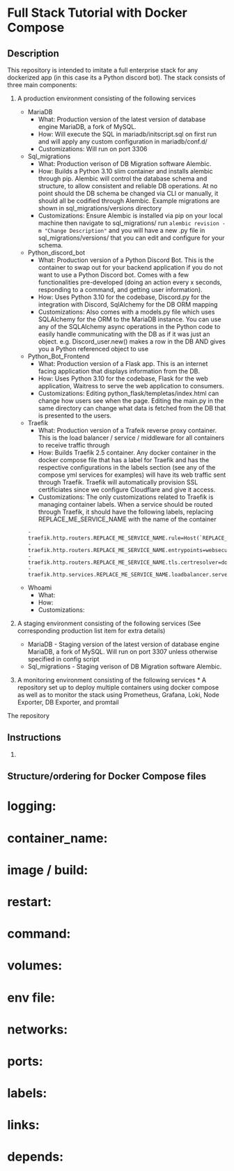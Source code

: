 # Full Stack Tutorial with Docker Compose

## Description
This repository is intended to imitate a full enterprise stack for any dockerized app (in this case its a Python discord bot). The stack consists of three main components: 
1. A production environment consisting of the following services
    * MariaDB
        * What: Production version of the latest version of database engine MariaDB, a fork of MySQL.
        * How: Will execute the SQL in mariadb/initscript.sql on first run and will apply any custom configuration in mariadb/conf.d/
        * Customizations: Will run on port 3306
    * Sql_migrations
        * What: Production verison of DB Migration software Alembic.
        * How: Builds a Python 3.10 slim container and installs alembic through pip. Alembic will control the database schema and structure, to allow consistent and reliable DB operations. At no point should the DB schema be changed via CLI or manually, it should all be codified through Alembic. Example migrations are shown in sql_migrations/versions directory
        * Customizations: Ensure Alembic is installed via pip on your local machine then navigate to sql_migrations/ run `alembic revision -m "Change Description"` and you will have a new .py file in sql_migrations/versions/ that you can edit and configure for your schema. 
    * Python_discord_bot
        * What: Production version of a Python Discord Bot. This is the container to swap out for your backend application if you do not want to use a Python Discord bot. Comes with a few functionalities pre-developed (doing an action every x seconds, responding to a command, and getting user information). 
        * How: Uses Python 3.10 for the codebase, Discord.py for the integration with Discord, SqlAlchemy for the DB ORM mapping
        * Customizations: Also comes with a models.py file which uses SQLAlchemy for the ORM to the MariaDB instance. You can use any of the SQLAlchemy async operations in the Python code to easily handle communicating with the DB as if it was just an object. e.g. Discord_user.new() makes a row in the DB AND gives you a Python referenced object to use
    * Python_Bot_Frontend
        * What: Production version of a Flask app. This is an internet facing application that displays information from the DB. 
        * How: Uses Python 3.10 for the codebase, Flask for the web application, Waitress to serve the web application to consumers. 
        * Customizations: Editing python_flask/templetas/index.html can change how users see when the page. Editing the main.py in the same directory can change what data is fetched from the DB that is presented to the users.
    * Traefik
        * What: Production version of a Trafeik reverse proxy container. This is the load balancer / service / middleware for all containers to receive traffic through
        * How: Builds Traefik 2.5 container. Any docker container in the docker compose file that has a label for Traefik and has the respective configurations in the labels section (see any of the compose yml services for examples) will have its web traffic sent through Traefik. Traefik will automatically provision SSL certificiates since we configure Cloudflare and give it access.
        * Customizations: The only customizations related to Traefik is managing container labels. When a service should be routed through Traefik, it should have the following labels, replacing REPLACE_ME_SERVICE_NAME with the name of the container
        ```- traefik.enable=true
        - traefik.http.routers.REPLACE_ME_SERVICE_NAME.rule=Host(`REPLACE_ME_EXAMPLE_SUBDOMAIN`)
        - traefik.http.routers.REPLACE_ME_SERVICE_NAME.entrypoints=websecure
        - traefik.http.routers.REPLACE_ME_SERVICE_NAME.tls.certresolver=dockerssl
        - traefik.http.services.REPLACE_ME_SERVICE_NAME.loadbalancer.server.port=REPLACE_ME_DEST_CONTAINER_PORT`
        ```
    * Whoami
        * What: 
        * How:
        * Customizations:
1. A staging environment consisting of the following services (See corresponding production list item for extra details)
    * MariaDB - Staging version of the latest version of database engine MariaDB, a fork of MySQL.
      Will run on port 3307 unless otherwise specified in config script
    * Sql_migrations - Staging verison of DB Migration software Alembic.

1. A monitoring environment consisting of the following services 
    *
A repository set up to deploy multiple containers using docker compose as well as to monitor the stack using Prometheus, Grafana, Loki, Node Exporter, DB Exporter, and promtail

The repository 

## Instructions
1.

## Structure/ordering for Docker Compose files
  # logging:
  # container_name:
  # image / build:
  # restart:
  # command:
  # volumes:
  # env file:
  # networks:
  # ports:
  # labels:
  # links:
  # depends: